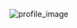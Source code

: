 ![profile_image](https://carrollcountyagcenter.com/wp-content/uploads/2020/01/Hot-Air-Balloons.jpg)
